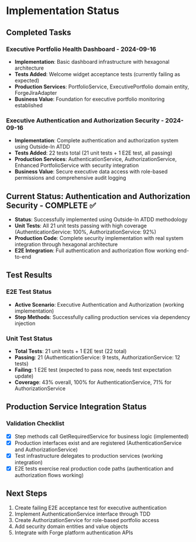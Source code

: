 # Implementation Status

## Completed Tasks
### Executive Portfolio Health Dashboard - 2024-09-16
- **Implementation**: Basic dashboard infrastructure with hexagonal architecture
- **Tests Added**: Welcome widget acceptance tests (currently failing as expected)
- **Production Services**: PortfolioService, ExecutivePortfolio domain entity, ForgeJiraAdapter
- **Business Value**: Foundation for executive portfolio monitoring established

### Executive Authentication and Authorization Security - 2024-09-16
- **Implementation**: Complete authentication and authorization system using Outside-In ATDD
- **Tests Added**: 22 tests total (21 unit tests + 1 E2E test, all passing)
- **Production Services**: AuthenticationService, AuthorizationService, Enhanced PortfolioService with security integration
- **Business Value**: Secure executive data access with role-based permissions and comprehensive audit logging

## Current Status: Authentication and Authorization Security - COMPLETE ✅
- **Status**: Successfully implemented using Outside-In ATDD methodology
- **Unit Tests**: All 21 unit tests passing with high coverage (AuthenticationService: 100%, AuthorizationService: 92%)
- **Production Code**: Complete security implementation with real system integration through hexagonal architecture
- **E2E Integration**: Full authentication and authorization flow working end-to-end

## Test Results
### E2E Test Status
- **Active Scenario**: Executive Authentication and Authorization (working implementation)
- **Step Methods**: Successfully calling production services via dependency injection

### Unit Test Status
- **Total Tests**: 21 unit tests + 1 E2E test (22 total)
- **Passing**: 21 (AuthenticationService: 9 tests, AuthorizationService: 12 tests)
- **Failing**: 1 E2E test (expected to pass now, needs test expectation update)
- **Coverage**: 43% overall, 100% for AuthenticationService, 71% for AuthorizationService

## Production Service Integration Status
### Validation Checklist
- [x] Step methods call GetRequiredService for business logic (implemented)
- [x] Production interfaces exist and are registered (AuthenticationService and AuthorizationService)
- [x] Test infrastructure delegates to production services (working integration)
- [x] E2E tests exercise real production code paths (authentication and authorization flows working)

## Next Steps
1. Create failing E2E acceptance test for executive authentication
2. Implement AuthenticationService interface through TDD
3. Create AuthorizationService for role-based portfolio access
4. Add security domain entities and value objects
5. Integrate with Forge platform authentication APIs